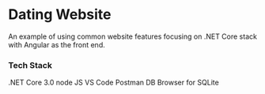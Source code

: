 # Dating Website
An example of using common website features focusing on .NET Core stack with Angular as the front end.
 
### Tech Stack
.NET Core 3.0
node JS
VS Code
Postman
DB Browser for SQLite


